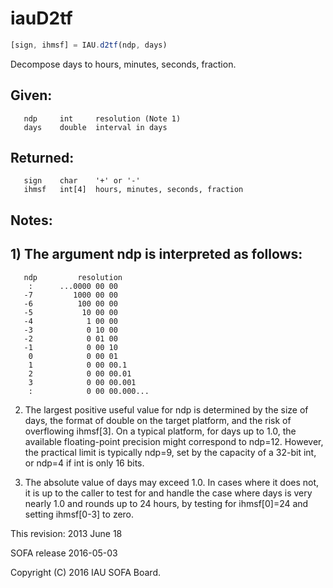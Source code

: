 # iauD2tf

```js
[sign, ihmsf] = IAU.d2tf(ndp, days)
```

Decompose days to hours, minutes, seconds, fraction.

## Given:
```
   ndp     int     resolution (Note 1)
   days    double  interval in days
```

## Returned:
```
   sign    char    '+' or '-'
   ihmsf   int[4]  hours, minutes, seconds, fraction
```

## Notes:

## 1) The argument ndp is interpreted as follows:

```
   ndp         resolution
    :      ...0000 00 00
   -7         1000 00 00
   -6          100 00 00
   -5           10 00 00
   -4            1 00 00
   -3            0 10 00
   -2            0 01 00
   -1            0 00 10
    0            0 00 01
    1            0 00 00.1
    2            0 00 00.01
    3            0 00 00.001
    :            0 00 00.000...
```

2) The largest positive useful value for ndp is determined by the
   size of days, the format of double on the target platform, and
   the risk of overflowing ihmsf[3].  On a typical platform, for
   days up to 1.0, the available floating-point precision might
   correspond to ndp=12.  However, the practical limit is typically
   ndp=9, set by the capacity of a 32-bit int, or ndp=4 if int is
   only 16 bits.

3) The absolute value of days may exceed 1.0.  In cases where it
   does not, it is up to the caller to test for and handle the
   case where days is very nearly 1.0 and rounds up to 24 hours,
   by testing for ihmsf[0]=24 and setting ihmsf[0-3] to zero.

This revision:  2013 June 18

SOFA release 2016-05-03

Copyright (C) 2016 IAU SOFA Board.